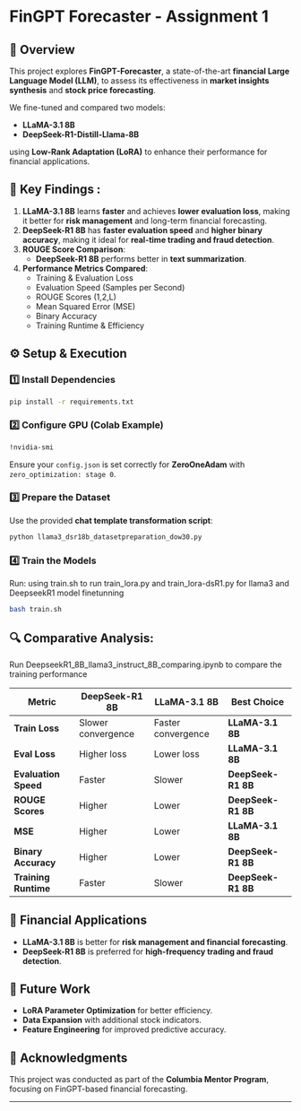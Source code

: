 # FinGPT Forecaster - Assignment 1

## 📌 Overview
This project explores **FinGPT-Forecaster**, a state-of-the-art **financial Large Language Model (LLM)**, to assess its effectiveness in **market insights synthesis** and **stock price forecasting**.

We fine-tuned and compared two models:
- **LLaMA-3.1 8B**
- **DeepSeek-R1-Distill-Llama-8B**

using **Low-Rank Adaptation (LoRA)** to enhance their performance for financial applications.

## 🚀 Key Findings :
1. **LLaMA-3.1 8B** learns **faster** and achieves **lower evaluation loss**, making it better for **risk management** and long-term financial forecasting.
2. **DeepSeek-R1 8B** has **faster evaluation speed** and **higher binary accuracy**, making it ideal for **real-time trading and fraud detection**.
3. **ROUGE Score Comparison**:
   - **DeepSeek-R1 8B** performs better in **text summarization**.
4. **Performance Metrics Compared**:
   - Training & Evaluation Loss
   - Evaluation Speed (Samples per Second)
   - ROUGE Scores (1,2,L)
   - Mean Squared Error (MSE)
   - Binary Accuracy
   - Training Runtime & Efficiency

## ⚙️ Setup & Execution
### 1️⃣ Install Dependencies
```sh
pip install -r requirements.txt
```

### 2️⃣ Configure GPU (Colab Example)
```sh
!nvidia-smi
```
Ensure your `config.json` is set correctly for **ZeroOneAdam** with `zero_optimization: stage 0`.

### 3️⃣ Prepare the Dataset
Use the provided **chat template transformation script**:
```sh
python llama3_dsr18b_datasetpreparation_dow30.py
```

### 4️⃣ Train the Models
Run: using train.sh to run train_lora.py and train_lora-dsR1.py for llama3 and DeepseekR1 model finetunning 
```sh
bash train.sh
```

## 🔍 Comparative Analysis:  
Run DeepseekR1_8B_llama3_instruct_8B_comparing.ipynb to compare the training performance

| **Metric**          | **DeepSeek-R1 8B** | **LLaMA-3.1 8B** | **Best Choice** |
|--------------------|------------------|------------------|----------------|
| **Train Loss**     | Slower convergence | Faster convergence | **LLaMA-3.1 8B** |
| **Eval Loss**      | Higher loss       | Lower loss       | **LLaMA-3.1 8B** |
| **Evaluation Speed** | Faster | Slower | **DeepSeek-R1 8B** |
| **ROUGE Scores**   | Higher | Lower | **DeepSeek-R1 8B** |
| **MSE**            | Higher | Lower | **LLaMA-3.1 8B** |
| **Binary Accuracy** | Higher | Lower | **DeepSeek-R1 8B** |
| **Training Runtime** | Faster | Slower | **DeepSeek-R1 8B** |

## 📌 Financial Applications
- **LLaMA-3.1 8B** is better for **risk management and financial forecasting**.
- **DeepSeek-R1 8B** is preferred for **high-frequency trading and fraud detection**.

## 💪 Future Work
- **LoRA Parameter Optimization** for better efficiency.
- **Data Expansion** with additional stock indicators.
- **Feature Engineering** for improved predictive accuracy.

## 🤝 Acknowledgments
This project was conducted as part of the **Columbia Mentor Program**, focusing on FinGPT-based financial forecasting.


---

